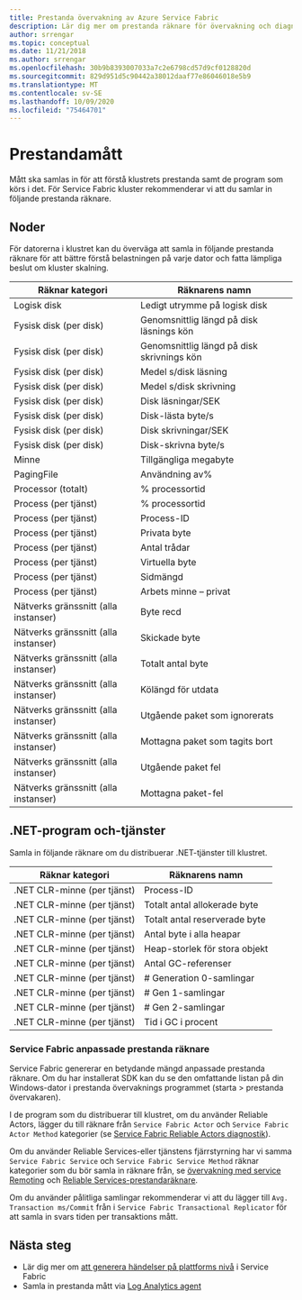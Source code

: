 ```yaml
---
title: Prestanda övervakning av Azure Service Fabric
description: Lär dig mer om prestanda räknare för övervakning och diagnostik av Azure Service Fabric-kluster.
author: srrengar
ms.topic: conceptual
ms.date: 11/21/2018
ms.author: srrengar
ms.openlocfilehash: 30b9b8393007033a7c2e6798cd57d9cf0128820d
ms.sourcegitcommit: 829d951d5c90442a38012daaf77e86046018e5b9
ms.translationtype: MT
ms.contentlocale: sv-SE
ms.lasthandoff: 10/09/2020
ms.locfileid: "75464701"
---
```

# <a name="performance-metrics"></a>Prestandamått

Mått ska samlas in för att förstå klustrets prestanda samt de program som körs i det. För Service Fabric kluster rekommenderar vi att du samlar in följande prestanda räknare.

## <a name="nodes"></a>Noder

För datorerna i klustret kan du överväga att samla in följande prestanda räknare för att bättre förstå belastningen på varje dator och fatta lämpliga beslut om kluster skalning.

| Räknar kategori | Räknarens namn |
| --- | --- |
| Logisk disk | Ledigt utrymme på logisk disk |
| Fysisk disk (per disk) | Genomsnittlig längd på disk läsnings kön |
| Fysisk disk (per disk) | Genomsnittlig längd på disk skrivnings kön |
| Fysisk disk (per disk) | Medel s/disk läsning |
| Fysisk disk (per disk) | Medel s/disk skrivning |
| Fysisk disk (per disk) | Disk läsningar/SEK |
| Fysisk disk (per disk) | Disk-lästa byte/s |
| Fysisk disk (per disk) | Disk skrivningar/SEK |
| Fysisk disk (per disk) | Disk-skrivna byte/s |
| Minne | Tillgängliga megabyte |
| PagingFile | Användning av% |
| Processor (totalt) | % processortid |
| Process (per tjänst) | % processortid |
| Process (per tjänst) | Process-ID |
| Process (per tjänst) | Privata byte |
| Process (per tjänst) | Antal trådar |
| Process (per tjänst) | Virtuella byte |
| Process (per tjänst) | Sidmängd |
| Process (per tjänst) | Arbets minne – privat |
| Nätverks gränssnitt (alla instanser) | Byte recd |
| Nätverks gränssnitt (alla instanser) | Skickade byte |
| Nätverks gränssnitt (alla instanser) | Totalt antal byte |
| Nätverks gränssnitt (alla instanser) | Kölängd för utdata |
| Nätverks gränssnitt (alla instanser) | Utgående paket som ignorerats |
| Nätverks gränssnitt (alla instanser) | Mottagna paket som tagits bort |
| Nätverks gränssnitt (alla instanser) | Utgående paket fel |
| Nätverks gränssnitt (alla instanser) | Mottagna paket-fel |

## <a name="net-applications-and-services"></a>.NET-program och-tjänster

Samla in följande räknare om du distribuerar .NET-tjänster till klustret. 

| Räknar kategori | Räknarens namn |
| --- | --- |
| .NET CLR-minne (per tjänst) | Process-ID |
| .NET CLR-minne (per tjänst) | Totalt antal allokerade byte |
| .NET CLR-minne (per tjänst) | Totalt antal reserverade byte |
| .NET CLR-minne (per tjänst) | Antal byte i alla heapar |
| .NET CLR-minne (per tjänst) | Heap-storlek för stora objekt |
| .NET CLR-minne (per tjänst) | Antal GC-referenser |
| .NET CLR-minne (per tjänst) | # Generation 0-samlingar |
| .NET CLR-minne (per tjänst) | # Gen 1-samlingar |
| .NET CLR-minne (per tjänst) | # Gen 2-samlingar |
| .NET CLR-minne (per tjänst) | Tid i GC i procent |

### <a name="service-fabrics-custom-performance-counters"></a>Service Fabric anpassade prestanda räknare

Service Fabric genererar en betydande mängd anpassade prestanda räknare. Om du har installerat SDK kan du se den omfattande listan på din Windows-dator i prestanda övervaknings programmet (starta > prestanda övervakaren). 

I de program som du distribuerar till klustret, om du använder Reliable Actors, lägger du till räknare från `Service Fabric Actor` och `Service Fabric Actor Method` kategorier (se [Service Fabric Reliable Actors diagnostik](service-fabric-reliable-actors-diagnostics.md)).

Om du använder Reliable Services-eller tjänstens fjärrstyrning har vi samma `Service Fabric Service` och `Service Fabric Service Method` räknar kategorier som du bör samla in räknare från, se [övervakning med service Remoting](service-fabric-reliable-serviceremoting-diagnostics.md) och [Reliable Services-prestandaräknare](service-fabric-reliable-services-diagnostics.md#performance-counters). 

Om du använder pålitliga samlingar rekommenderar vi att du lägger till `Avg. Transaction ms/Commit` från i `Service Fabric Transactional Replicator` för att samla in svars tiden per transaktions mått.


## <a name="next-steps"></a>Nästa steg

* Lär dig mer om [att generera händelser på plattforms nivå](service-fabric-diagnostics-event-generation-infra.md) i Service Fabric
* Samla in prestanda mått via [Log Analytics agent](service-fabric-diagnostics-oms-agent.md)
